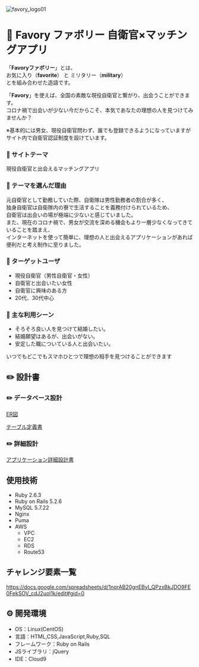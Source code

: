 ![favory_logo01](https://user-images.githubusercontent.com/78339908/123537890-d8e10f00-d76c-11eb-99cb-f5c1d64d2658.jpg)

# 🌸 Favory ファボリー 自衛官×マッチングアプリ

「**Favoryファボリー**」とは、  
お気に入り（**favorite**） と ミリタリー（**military**）  
とを組み合わせた造語です。  

「**Favory**」を使えば、全国の素敵な現役自衛官と繋がり、出会うことができます。  
コロナ禍で出会いが少ない今だからこそ、本気であなたの理想の人を見つけてみませんか？

※基本的には男女、現役自衛官問わず、誰でも登録できるようになっていますが  
サイト内で自衛官認証制度を設けています。

### 🌸 サイトテーマ
現役自衛官と出会えるマッチングアプリ

### 🌸 テーマを選んだ理由
元自衛官として勤務していた際、自衛隊は男性勤務者の割合が多く、  
独身自衛官は自衛隊内の寮で生活することを義務付けられているため、  
自衛官は出会いの場が極端に少ないと感じていました。  
また、現在のコロナ禍で、男女が交流を深める機会もより一層少なくなってきていることを踏まえ、  
インターネットを使って簡単に、理想の人と出会えるアプリケーションがあれば便利だと考え制作に至りました。

### 🌸 ターゲットユーザ
- 現役自衛官（男性自衛官・女性）  
- 自衛官と出会いたい女性  
- 自衛官に興味のある方
- 20代、30代中心

### 🌸 主な利用シーン
- そろそろ良い人を見つけて結婚したい。  
- 結婚願望はあるが、出会いがない。  
- 安定した職についている人と出会いたい。  

いつでもどこでもスマホひとつで理想の相手を見つけることができます  

## ✏️ 設計書

### ✏️ データベース設計
[ER図](https://app.diagrams.net/#G17lrPNh_ySsC62XzYZTGhL7RXcrM7htlh)

[テーブル定義書](https://docs.google.com/spreadsheets/d/1GrihIfWc5oyqZkKEze6m6W_cvzH2DAX1/edit#gid=1739957604)

### ✏️ 詳細設計
[アプリケーション詳細設計書](https://docs.google.com/spreadsheets/d/1P9pCN-uQozIHk6WfIcSBDYDVEJx3eQmFeilxlpnXswQ/edit#gid=0)

## 使用技術
- Ruby 2.6.3
- Ruby on Rails 5.2.6
- MySQL 5.7.22
- Nginx
- Puma
- AWS
  - VPC
  - EC2
  - RDS
  - Route53

## チャレンジ要素一覧
<https://docs.google.com/spreadsheets/d/1nqrAB20gnEBvI_QPzxBkJDO9FE0FekSOV_cdJ2uol1k/edit#gid=0>

## ⚙ 開発環境
- OS：Linux(CentOS)
- 言語：HTML,CSS,JavaScript,Ruby,SQL
- フレームワーク：Ruby on Rails
- JSライブラリ：jQuery
- IDE：Cloud9
